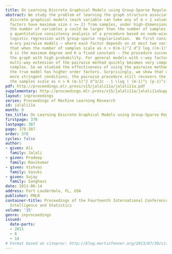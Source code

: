 ```yaml
---
title: On Learning Discrete Graphical Models using Group-Sparse Regularization
abstract: We study the problem of learning the graph structure associated with a general
  discrete graphical models (each variable can take any of m > 1 values, the clique
  factors have maximum size c >= 2) from samples, under high-dimensional scaling where
  the number of variables p could be larger than the number of samples n. We provide
  a quantitative consistency analysis of a procedure based on node-wise multi-class
  logistic regression with group-sparse regularization.  We first consider general
  m-ary pairwise models – where each factor depends on at most two variables. We show
  that when the number of samples scale as n > K(m-1)^2 d^2 log ((m-1)^2(p-1)) – where
  d is the maximum degree and K a fixed constant – the procedure succeeds in recovering
  the graph with high probability. For general models with c-way factors, the natural
  multi-way extension of the pairwise method quickly becomes very computationally
  complex. So we studied the effectiveness of using the pairwise method even while
  the true model has higher order factors. Surprisingly, we show that under slightly
  more stringent conditions, the pairwise procedure still recovers the graph structure,  when
  the samples scale as n > K (m-1)^2 d^3/2c - 1 \log ( (m-1)^c (p-1)^c-1 ). [pdf][supplementary]
pdf: http://proceedings.mlr.press/v15/jalali11a/jalali11a.pdf
supplementary: http://proceedings.mlr.press/v15/jalali11a/jalali11aSupple.pdf
layout: inproceedings
series: Proceedings of Machine Learning Research
id: jalali11a
month: 0
tex_title: On Learning Discrete Graphical Models using Group-Sparse Regularization
firstpage: 378
lastpage: 387
page: 378-387
order: 378
cycles: false
author:
- given: Ali
  family: Jalali
- given: Pradeep
  family: Ravikumar
- given: Vishvas
  family: Vasuki
- given: Sujay
  family: Sanghavi
date: 2011-06-14
address: Fort Lauderdale, FL, USA
publisher: PMLR
container-title: Proceedings of the Fourteenth International Conference on Artificial
  Intelligence and Statistics
volume: '15'
genre: inproceedings
issued:
  date-parts:
  - 2011
  - 6
  - 14
# Format based on citeproc: http://blog.martinfenner.org/2013/07/30/citeproc-yaml-for-bibliographies/
---
```

